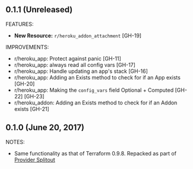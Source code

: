 ## 0.1.1 (Unreleased)

FEATURES:

* **New Resource:** `r/heroku_addon_attachment` [GH-19]

IMPROVEMENTS:

* r/heroku_app: Protect against panic [GH-11]
* r/heroku_app: always read all config vars [GH-17]
* r/heroku_app: Handle updating an app's stack [GH-16]
* r/heroku_app: Adding an Exists method to check for if an App exists [GH-20]
* r/heroku_app: Making the `config_vars` field Optional + Computed [GH-22] [GH-23]
* r/heroku_addon: Adding an Exists method to check for if an Addon exists [GH-21]

## 0.1.0 (June 20, 2017)

NOTES:

* Same functionality as that of Terraform 0.9.8. Repacked as part of [Provider Splitout](https://www.hashicorp.com/blog/upcoming-provider-changes-in-terraform-0-10/)
